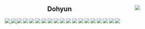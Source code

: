 
<div align="center">  
<img align="right" src="https://github-readme-stats.vercel.app/api/top-langs/?username=dordos&theme=onedark&exclude_repo=Computer-Science-Engineering&layout=compact&langs_count=10"/>

## Dohyun

<!-- portfoilo -->  
<a href="https://dordos.github.io/portfolio" target="_blank">
<img src="https://img.shields.io/badge/Portfolio-%23000000.svg?style=for-the-badge&logo=firefox&logoColor=#FF7139&link=href=https://dordos.github.io/portfolio"/>
</a>
<!-- linkedin -->  
<a href="https://www.linkedin.com/in/do-hyun-park-a35017185" target="_blank">
<img src="https://img.shields.io/badge/linkedin-%230077B5.svg?style=for-the-badge&logo=linkedin&logoColor=white&link=href=https://www.linkedin.com/in/do-hyun-park-a35017185"/>
</a>
<!-- e-mail -->    
<a href="mailto:pdhssf@gmail.com"><img src="https://img.shields.io/badge/Gmail-D14836?style=for-the-badge&logo=gmail&logoColor=white&link=mailto:pdhssf@gmail.com"/></a>
  
  
  <img src="https://img.shields.io/badge/html5-%23E34F26.svg?style=for-the-badge&logo=html5&logoColor=white">
  <img src="https://img.shields.io/badge/css3-%231572B6.svg?style=for-the-badge&logo=css3&logoColor=white">
  <img src="https://img.shields.io/badge/styled--components-DB7093?style=for-the-badge&logo=styled-components&logoColor=white">   
  <img src="https://img.shields.io/badge/SASS-hotpink.svg?style=for-the-badge&logo=SASS&logoColor=white"/>
  <img src="https://img.shields.io/badge/javascript-%23323330.svg?style=for-the-badge&logo=javascript&logoColor=%23F7DF1E"/>
  <img src="https://img.shields.io/badge/react-%2320232a.svg?style=for-the-badge&logo=react&logoColor=%2361DAFB"/>
  <img src="https://img.shields.io/badge/jquery-%230769AD.svg?style=for-the-badge&logo=jquery&logoColor=white"/>
  <img src="https://img.shields.io/badge/typescript-%23007ACC.svg?style=for-the-badge&logo=typescript&logoColor=white"/>
  <img src="https://img.shields.io/badge/node.js-6DA55F?style=for-the-badge&logo=node.js&logoColor=white"/>
  <img src="https://img.shields.io/badge/python-3670A0?style=for-the-badge&logo=python&logoColor=ffdd54"/>
  <img src="https://img.shields.io/badge/mysql-%2300f.svg?style=for-the-badge&logo=mysql&logoColor=white"/>
  <img src="https://img.shields.io/badge/MariaDB-003545?style=for-the-badge&logo=mariadb&logoColor=white"/>
  <img src="https://img.shields.io/badge/AWS-%23FF9900.svg?style=for-the-badge&logo=amazon-aws&logoColor=white"/>
  <img src="https://img.shields.io/badge/firebase-%23039BE5.svg?style=for-the-badge&logo=firebase"/>
  <img src="https://img.shields.io/badge/git-%23F05033.svg?style=for-the-badge&logo=git&logoColor=white"/>  
  <img src="https://img.shields.io/badge/Visual%20Studio%20Code-0078d7.svg?style=for-the-badge&logo=visual-studio-code&logoColor=white"/>
  
</div>


  




